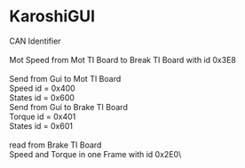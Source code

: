 # KaroshiGUI

CAN Identifier\
\
Mot Speed from Mot TI Board to Break TI Board with id 0x3E8\
\
Send from Gui to Mot TI Board\
Speed id = 0x400\
States id = 0x600\
Send from Gui to Brake TI Board\
Torque id = 0x401\
States id = 0x601\
\
read from Brake TI Board\
Speed and Torque in one Frame with id 0x2E0\

